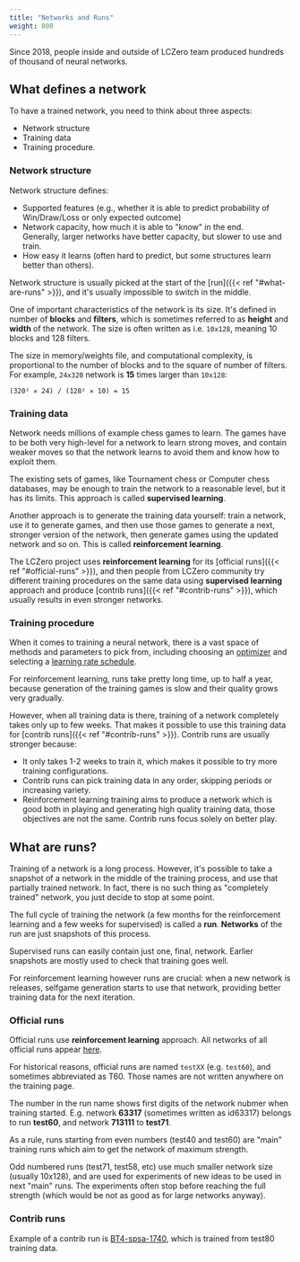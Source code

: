 ```yaml
---
title: "Networks and Runs"
weight: 800
---
```


Since 2018, people inside and outside of LCZero team produced hundreds of thousand of neural networks.

## What defines a network

To have a trained network, you need to think about three aspects:
* Network structure
* Training data
* Training procedure.

### Network structure

Network structure defines:

* Supported features (e.g., whether it is able to predict probability of Win/Draw/Loss or only expected outcome)
* Network capacity, how much it is able to "know" in the end.  
  Generally, larger networks have better capacity, but slower to use and train.
* How easy it learns (often hard to predict, but some structures learn better than others).

Network structure is usually picked at the start of the [run]({{< ref "#what-are-runs" >}}), and it's usually impossible to switch in the middle.

One of important characteristics of the network is its size. It's defined in number of **blocks** and **filters**, which is sometimes referred to as **height** and **width** of the network. The size is often written as i.e. `10x128`, meaning 10 blocks and 128 filters.

The size in memory/weights file, and computational complexity, is proportional to the number of blocks and to the square of number of filters. For example, `24x320` network is **15** times larger than `10x128`:
```
(320² ✕ 24) / (128² ✕ 10) = 15
```

### Training data

Network needs millions of example chess games to learn.
The games have to be both very high-level for a network to learn strong moves, and contain weaker moves so that the network learns to avoid them and know how to exploit them.

The existing sets of games, like Tournament chess or Computer chess databases, may be enough to train the network to a reasonable level, but it has its limits. This approach is called **supervised learning**.

Another approach is to generate the training data yourself: train a network, use it to generate games, and then use those games to generate a next, stronger version of the network, then generate games using the updated network and so on. This is called **reinforcement learning**.

The LCZero project uses **reinforcement learning** for its [official runs]({{< ref "#official-runs" >}}), and then people from LCZero community try different training procedures on the same data using **supervised learning** approach and produce [contrib runs]({{< ref "#contrib-runs" >}}), which usually results in even stronger networks.

### Training procedure

When it comes to training a neural network, there is a vast space of methods and parameters to pick from, including choosing an [optimizer](https://en.wikipedia.org/wiki/Stochastic_gradient_descent#Extensions_and_variants) and selecting a [learning rate schedule](https://en.wikipedia.org/wiki/Learning_rate#Learning_rate_schedule).

For reinforcement learning, runs take pretty long time, up to half a year, because generation of the training games is slow and their quality grows very gradually.

However, when all training data is there, training of a network completely takes only up to few weeks.
That makes it possible to use this training data for [contrib runs]({{< ref "#contrib-runs" >}}).
Contrib runs are usually stronger because:
* It only takes 1-2 weeks to train it, which makes it possible to try more training configurations.
* Contrib runs can pick training data in any order, skipping periods or increasing variety.
* Reinforcement learning training aims to produce a network which is good both in playing and generating high quality training data, those objectives are not the same.
  Contrib runs focus solely on better play.

## What are runs?

Training of a network is a long process.
However, it's possible to take a snapshot of a network in the middle of the training process, and use that partially trained network.
In fact, there is no such thing as "completely trained" network, you just decide to stop at some point.

The full cycle of training the network (a few months for the reinforcement learning and a few weeks for supervised) is called a **run**.
**Networks** of the run are just snapshots of this process.

Supervised runs can easily contain just one, final, network. Earlier snapshots are mostly used to check that training goes well.

For reinforcement learning however runs are crucial: when a new network is releases, selfgame generation starts to use that network, providing better training data for the next iteration.

### Official runs

Official runs use **reinforcement learning** approach. All networks of all official runs appear [here](https://training.lczero.org/networks/?show_all=0).

For historical reasons, official runs are named `testXX` (e.g. `test60`), and sometimes abbreviated as T60. Those names are not written anywhere on the training page.

The number in the run name shows first digits of the network nubmer when training started. E.g. network **63317** (sometimes written as id63317) belongs to run **test60**, and network **713111** to **test71**.

As a rule, runs starting from even numbers (test40 and test60) are "main" training runs which aim to get the network of maximum strength.

Odd numbered runs (test71, test58, etc) use much smaller network size (usually 10x128), and are used for experiments of new ideas to be used in next "main" runs. The experiments often stop before reaching the full strength (which would be not as good as for large networks anyway).

### Contrib runs

Example of a contrib run is [BT4-spsa-1740](https://storage.lczero.org/files/networks-contrib/big-transformers/BT4-1740.pb.gz), which is trained from test80 training data.
